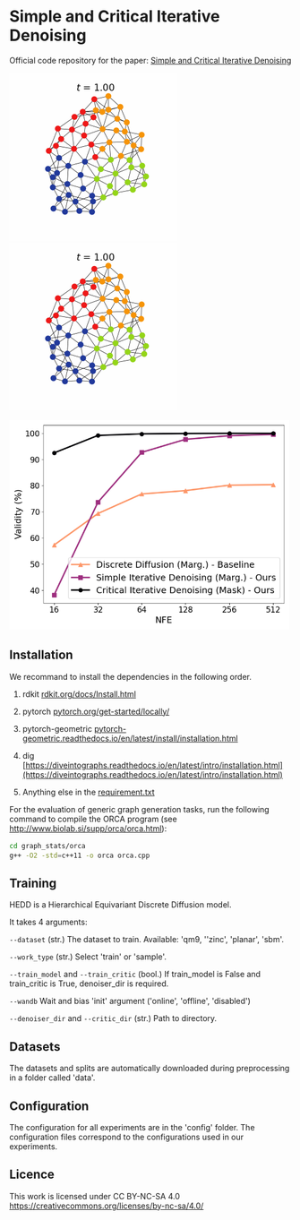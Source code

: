 # Simple and Critical Iterative Denoising

Official code repository for the paper: [Simple and Critical Iterative Denoising](https://arxiv.org/html/2503.21592v1)

<img src="misc/graph_sid_mask_bidirection.gif" width="300"> <img src="misc/graph_sid_marginals_bidirection.gif" width="300">

<img src="misc/validity.png" width="500">

## Installation

We recommand to install the dependencies in the following order.

1. rdkit [rdkit.org/docs/Install.html](https://www.rdkit.org/docs/Install.html) 

2. pytorch [pytorch.org/get-started/locally/](https://pytorch.org/get-started/locally/)

3. pytorch-geometric [pytorch-geometric.readthedocs.io/en/latest/install/installation.html](https://pytorch-geometric.readthedocs.io/en/latest/install/installation.html)

4. dig [https://diveintographs.readthedocs.io/en/latest/intro/installation.html](https://diveintographs.readthedocs.io/en/latest/intro/installation.html)

5. Anything else in the [requirement.txt](doc/requirements.txt)


For the evaluation of generic graph generation tasks, run the following command to compile the ORCA program (see http://www.biolab.si/supp/orca/orca.html):

```sh
cd graph_stats/orca 
g++ -O2 -std=c++11 -o orca orca.cpp
```

## Training

HEDD is a Hierarchical Equivariant Discrete Diffusion model.

It takes 4 arguments:

```--dataset``` (str.) The dataset to train. Available: 'qm9, ''zinc', 'planar', 'sbm'.

```--work_type``` (str.) Select 'train' or 'sample'.

```--train_model``` and ```--train_critic``` (bool.) If train_model is False and train_critic is True, 
denoiser_dir is required. 

```--wandb``` Wait and bias 'init' argument ('online', 'offline', 'disabled')

```--denoiser_dir``` and ```--critic_dir``` (str.) Path to directory. 


## Datasets

The datasets and splits are automatically downloaded during preprocessing in a folder called 'data'.

## Configuration

The configuration for all experiments are in the 'config' folder. 
The configuration files correspond to the configurations used in our experiments. 

## Licence

 This work is licensed under CC BY-NC-SA 4.0 
 https://creativecommons.org/licenses/by-nc-sa/4.0/
